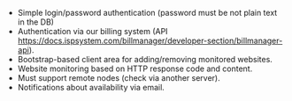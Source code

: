 * Simple login/password authentication (password must be not plain text in the DB)
* Authentication via our billing system (API https://docs.ispsystem.com/billmanager/developer-section/billmanager-api).
* Bootstrap-based client area for adding/removing monitored websites.
* Website monitoring based on HTTP response code and content.
* Must support remote nodes (check via another server).
* Notifications about availability via email.
